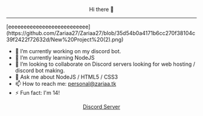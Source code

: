 <p align="center">Hi there 👋</p>
<hr>
[eeeeeeeeeeeeeeeeeeeeeeeeee](https://github.com/Zariaa27/Zariaa27/blob/35d54b0a4171b6cc270f38104c39f2422f72632d/New%20Project%20(2).png)

- 🔭 I’m currently working on my discord bot.
- 🌱 I’m currently learning NodeJS
- 👯 I’m looking to collaborate on Discord servers looking for web hosting / discord bot making.
- 💬 Ask me about NodeJS / HTML5 / CSS3
- 📫 How to reach me: personal@zariaa.tk
- ⚡ Fun fact: I'm 14!

<p align="center">
  <a href="https://discord.gg/Ssgx8ZNapA">Discord Server</a>
</p>
